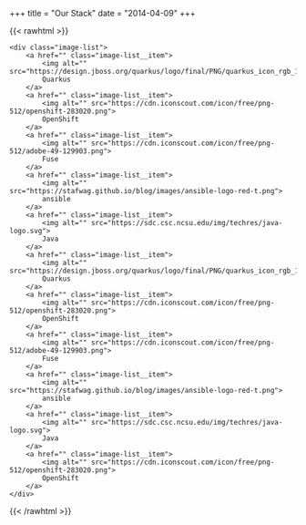 +++
title = "Our Stack"
date = "2014-04-09"
+++


{{< rawhtml >}}

    <div class="image-list">
        <a href="" class="image-list__item">
            <img alt="" src="https://design.jboss.org/quarkus/logo/final/PNG/quarkus_icon_rgb_1024px_reverse.png">
            Quarkus
        </a>
        <a href="" class="image-list__item">
            <img alt="" src="https://cdn.iconscout.com/icon/free/png-512/openshift-283020.png">
            OpenShift
        </a>
        <a href="" class="image-list__item">
            <img alt="" src="https://cdn.iconscout.com/icon/free/png-512/adobe-49-129903.png">
            Fuse
        </a>
        <a href="" class="image-list__item">
            <img alt="" src="https://stafwag.github.io/blog/images/ansible-logo-red-t.png">
            ansible
        </a>
        <a href="" class="image-list__item">
            <img alt="" src="https://sdc.csc.ncsu.edu/img/techres/java-logo.svg">
            Java
        </a>
        <a href="" class="image-list__item">
            <img alt="" src="https://design.jboss.org/quarkus/logo/final/PNG/quarkus_icon_rgb_1024px_reverse.png">
            Quarkus
        </a>
        <a href="" class="image-list__item">
            <img alt="" src="https://cdn.iconscout.com/icon/free/png-512/openshift-283020.png">
            OpenShift
        </a>
        <a href="" class="image-list__item">
            <img alt="" src="https://cdn.iconscout.com/icon/free/png-512/adobe-49-129903.png">
            Fuse
        </a>
        <a href="" class="image-list__item">
            <img alt="" src="https://stafwag.github.io/blog/images/ansible-logo-red-t.png">
            ansible
        </a>
        <a href="" class="image-list__item">
            <img alt="" src="https://sdc.csc.ncsu.edu/img/techres/java-logo.svg">
            Java
        </a>
        <a href="" class="image-list__item">
            <img alt="" src="https://cdn.iconscout.com/icon/free/png-512/openshift-283020.png">
            OpenShift
        </a>
    </div>

{{< /rawhtml >}}